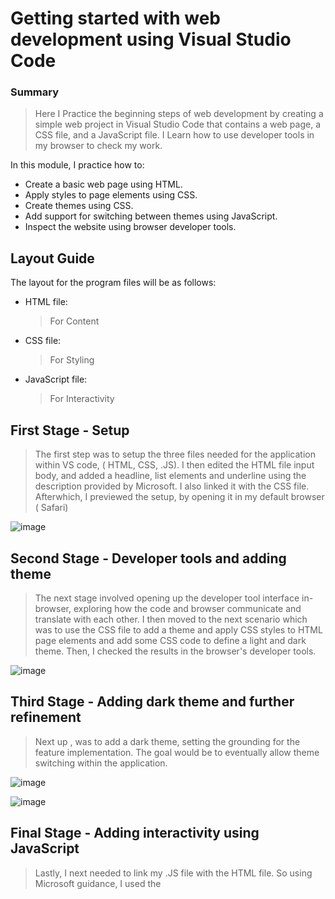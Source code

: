 
# Getting started with web development using Visual Studio Code


### Summary

> Here I Practice the beginning steps of web development by creating a simple web project in Visual Studio Code that contains a web page, a CSS file, and a JavaScript file. I Learn how to use developer tools in my browser to check my work.


In this module, I practice how to:

- Create a basic web page using HTML.
- Apply styles to page elements using CSS.
- Create themes using CSS.
- Add support for switching between themes using JavaScript.
- Inspect the website using browser developer tools.
  

## Layout Guide

The layout for the program files will be as follows:

- HTML file:
  >For Content
- CSS file:
  >For Styling
- JavaScript file:
  >For Interactivity


## First Stage - **Setup**

> The first step was to setup the three files needed for the application within VS code, ( HTML, CSS, .JS). I then edited the HTML file input body, and added a headline, list elements and underline using the description provided by Microsoft. I also linked it with the CSS file.
> Afterwhich, I previewed the setup, by opening it in my default browser ( Safari)

![image](https://github.com/user-attachments/assets/89304d9e-b73f-4861-93e2-2cd7f9b9ba8e)



## Second Stage - **Developer tools and adding theme**

> The next stage involved opening up the developer tool interface in-browser, exploring how the code and browser communicate and translate with each other. I then moved to the next scenario which was to use the CSS file to add a theme and apply CSS styles to HTML page elements and add some CSS code to define a light and dark theme. Then, I checked the results in the browser's developer tools.

![image](https://github.com/user-attachments/assets/a733783b-3235-41fc-b2d3-38a2a73bf328)


## Third Stage - **Adding dark theme and further refinement**

> Next up , was to add a dark theme, setting the grounding for the feature implementation. The goal would be to eventually allow theme switching within the application.

![image](https://github.com/user-attachments/assets/cca8454e-2359-4862-8e59-61c9664d564f)


![image](https://github.com/user-attachments/assets/972ec334-52e3-48f0-8d45-83a03a1361ff)


## Final Stage - **Adding interactivity using JavaScript**

> Lastly, I next needed to link my .JS file with the HTML file. So using Microsoft guidance, I used the <script> element and did just that.
> Then the following was also applied:
 - Fault tolerence added, in case JS is deactivated
 - "Use strict" setting for JS added, for good practice and insightful error reporting
 - Had a play with the colour pallets for font and background colours, sourced yellow and red hex values online
 - Added button reference in JS and added event handler for click event

   ![image](https://github.com/user-attachments/assets/db5d72da-510b-467e-a43b-538542aa4897)




 



